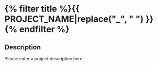 # {% filter title %}{{ PROJECT_NAME|replace("_", " ") }}{% endfilter %} #

## Description ##

Please enter a project description here.
